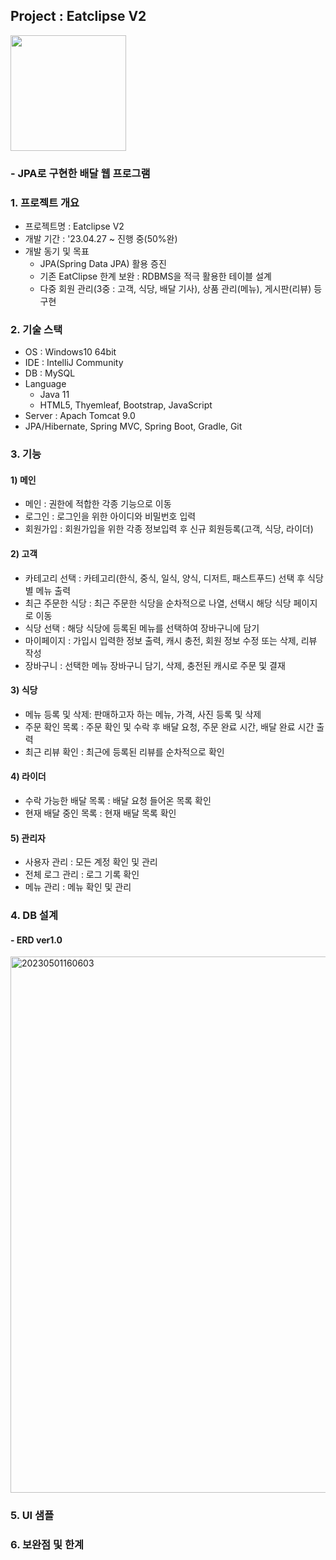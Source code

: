 ## Project : Eatclipse V2
<img src="https://user-images.githubusercontent.com/96553431/235356279-c128cadd-19ac-4d6d-977e-ea51b956f23c.png" width="185"><br>
### - JPA로 구현한 배달 웹 프로그램


### 1. 프로젝트 개요
- 프로젝트명 : Eatclipse V2
- 개발 기간 : '23.04.27 ~ 진행 중(50%완)
- 개발 동기 및 목표
    - JPA(Spring Data JPA) 활용 증진
    - 기존 EatClipse 한계 보완 : RDBMS을 적극 활용한 테이블 설계
    - 다중 회원 관리(3중 : 고객, 식당, 배달 기사), 상품 관리(메뉴), 게시판(리뷰) 등 구현

### 2. 기술 스택
- OS : Windows10 64bit
- IDE : IntelliJ Community
- DB : MySQL
- Language
  - Java 11
  - HTML5, Thyemleaf, Bootstrap, JavaScript
- Server : Apach Tomcat 9.0
- JPA/Hibernate, Spring MVC, Spring Boot, Gradle, Git

### 3. 기능

#### 1) 메인
- 메인 : 권한에 적합한 각종 기능으로 이동
- 로그인 : 로그인을 위한 아이디와 비밀번호 입력
- 회원가입 : 회원가입을 위한 각종 정보입력 후 신규 회원등록(고객, 식당, 라이더)

#### 2) 고객

- 카테고리 선택 : 카테고리(한식, 중식, 일식, 양식, 디저트, 패스트푸드) 선택 후 식당별 메뉴 출력
- 최근 주문한 식당 : 최근 주문한 식당을 순차적으로 나열, 선택시 해당 식당 페이지로 이동
- 식당 선택 : 해당 식당에 등록된 메뉴를 선택하여 장바구니에 담기
- 마이페이지 : 가입시 입력한 정보 출력, 캐시 충전, 회원 정보 수정 또는 삭제, 리뷰 작성
- 장바구니 : 선택한 메뉴 장바구니 담기, 삭제, 충전된 캐시로 주문 및 결재

#### 3) 식당
- 메뉴 등록 및 삭제: 판매하고자 하는 메뉴, 가격, 사진 등록 및 삭제
- 주문 확인 목록 : 주문 확인 및 수락 후 배달 요청, 주문 완료 시간, 배달 완료 시간 출력
- 최근 리뷰 확인 : 최근에 등록된 리뷰를 순차적으로 확인

#### 4) 라이더
- 수락 가능한 배달 목록 : 배달 요청 들어온 목록 확인
- 현재 배달 중인 목록 : 현재 배달 목록 확인

#### 5) 관리자
- 사용자 관리 : 모든 계정 확인 및 관리
- 전체 로그 관리 : 로그 기록 확인
- 메뉴 관리 : 메뉴 확인 및 관리

### 4. DB 설계
#### - ERD ver1.0
<img width="858" alt="20230501160603" src="https://user-images.githubusercontent.com/96553431/235422124-7e4295ae-5c52-463f-890c-5a5b2144c459.png">

### 5. UI 샘플

### 6. 보완점 및 한계



